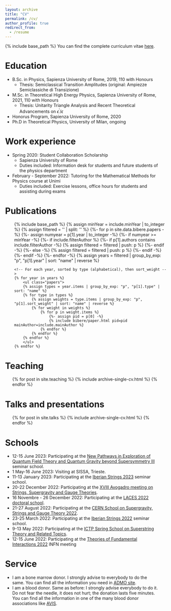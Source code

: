 ```yaml
---
layout: archive
title: "CV"
permalink: /cv/
author_profile: true
redirect_from:
  - /resume
---
```


{% include base_path %}
You can find the complete curriculum vitae [here](http://DavideMorgante.github.io/CV/main.pdf).

Education
======
* B.Sc. in Physics, Sapienza University of Rome, 2019, 110 with Honours
  * Thesis: Semiclassical Transition Amplitudes (original: Ampiezze Semiclassiche di Transizione)
* M.Sc. in Theoretical High Energy Physics, Sapienza University of Rome, 2021, 110 with Honours
  * Thesis: Unitarity Triangle Analysis and Recent Theoretical Advancements on $\epsilon^\prime/\epsilon$
* Honorus Program, Sapienza University of Rome, 2020
* Ph.D in Theoretical Physics, University of Milan, ongoing

Work experience
======
* Spring 2020: Student Collaboration Scholarship
  * Sapienza University of Rome
  * Duties included: Information desk for students and future students of the physics department
* February - September 2022: Tutoring for the Mathematical Methods for Physics course at Unimi
  * Duties included: Exercise lessons, office hours for students and assisting during exams

Publications
======

<div style = "position:relative; left:30px;" >
    {% include base_path %}
    {% assign minYear = include.minYear |  to_integer %}
    <!-- Create a list of papers filtered by flags -->
    {% assign filtered = '' | split: '' %}
    {%- for p in site.data.bibere.papers -%}
        {%- assign numyear = p[1].year | to_integer -%}
        {%- if numyear >= minYear -%}
            {%- if include.filterAuthor %}
                {%- if p[1].authors contains include.filterAuthor -%}
                    {% assign filtered = filtered | push: p %}
                {%- endif -%}
            {%- else -%}
                {% assign filtered = filtered | push: p %}
            {%- endif -%}
        {%- endif -%}
    {%- endfor -%}
    <!-- Group filtered ones by year, sorted -->
    {% assign years = filtered | group_by_exp: "p",
    "p[1].year" | sort: "name" | reverse %}

    <!-- For each year, sorted by type (alphabetical), then sort_weight -->
    {% for year in years %}
        <ul class="papers">
        {% assign types = year.items | group_by_exp: "p", "p[1].type" | sort: "name" %}
        {% for type in types %}
            {% assign weights = type.items | group_by_exp: "p", "p[1].sort_weight" | sort: "name" | reverse %}
            {% for weight in weights %}
                {% for p in weight.items %}
                    {%- assign pid = p[0] -%}
                    {% include bibere/paper.html pid=pid mainAuthor=include.mainAuthor %}
                {% endfor %}
            {% endfor %}
        {% endfor %}
        </ul>
    {% endfor %}
</div>

Teaching
======
  <ul>{% for post in site.teaching %}
    {% include archive-single-cv.html %}
  {% endfor %}</ul>

Talks and presentations
======
  <ul>{% for post in site.talks %}
    {% include archive-single-cv.html %}
  {% endfor %}</ul>

Schools
======
* 12-15 June 2023: Participating at the [New Pathways in Exploration of Quantum Field Theory and Quantum Gravity beyond Supersymmetry III](https://indico.ictp.it/event/10193) seminar school.
* 1 May-16 June 2023: Visiting at SISSA, Trieste.
* 11-13 January 2023: Participating at the [Iberian Strings 2023](https://indico.cern.ch/event/1186409/) seminar school.
* 20-22 December 2022: Participating at the [XVIII Avogadro meeting on Strings, Supergravity and Gauge Theories](https://agenda.infn.it/event/32934/).
* 16 Novembre - 26 December 2022: Participating at the [LACES 2022 doctoral school](https://www.ggi.infn.it/laces/LACES22/index22.html).
* 21-27 August 2022: Participating at the [CERN School on Supergravity, Strings and Gauge Theory 2022](https://indico.cern.ch/event/1092089/).
* 23-25 March 2022: Participating at the [Iberian Strings 2022](https://www.unioviedo.es/hepth/activities/Iberian22/home.html) seminar school.
* 9-13 May 2022: Participating at the [ICTP Spring School on Superstring Theory and Related Topics](https://indico.ictp.it/event/9784/overview).
* 12-15 June 2022: Participating at the [Theories of Fundamental Interactions 2022](https://agenda.infn.it/event/29115/timetable/#20220614) INFN meeting

Service
======
* I am a bone marrow donor. I strongly advise to everybody to do the same. You can find all the information you need in [ADMO site](https://admo.it/).
* I am a blood donor. Same as before: I strongly advise everybody to do it. Do not fear the needle, it does not hurt; the donation lasts five minutes. You can find all the information in one of the many blood donor associations like [AVIS](https://www.avis.it/it).

